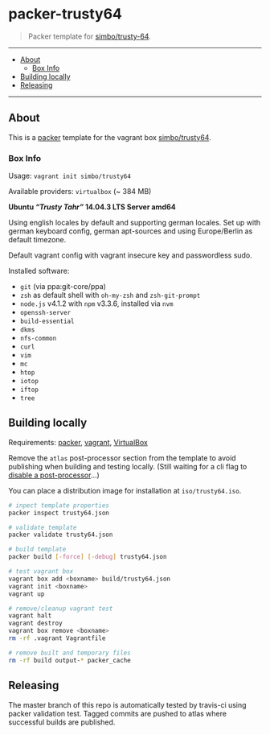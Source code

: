 packer-trusty64
===============

  > Packer template for [simbo/trusty-64](https://atlas.hashicorp.com/simbo/boxes/trusty64).

---

<!-- MarkdownTOC -->

- [About](#about)
    - [Box Info](#box-info)
- [Building locally](#building-locally)
- [Releasing](#releasing)

<!-- /MarkdownTOC -->

---


## About

This is a [packer](https://packer.io/) template for the vagrant box 
[simbo/trusty64](https://atlas.hashicorp.com/simbo/boxes/trusty64).


### Box Info

Usage: `vagrant init simbo/trusty64`

Available providers: `virtualbox` (~ 384 MB)

**Ubuntu *“Trusty Tahr”* 14.04.3 LTS Server amd64**

Using english locales by default and supporting german locales. Set up with 
german keyboard config, german apt-sources and using Europe/Berlin as default 
timezone.

Default vagrant config with vagrant insecure key and passwordless sudo.

Installed software:
  - `git` (via ppa:git-core/ppa)
  - `zsh` as default shell with `oh-my-zsh` and `zsh-git-prompt`
  - `node.js` v4.1.2 with `npm` v3.3.6, installed via `nvm`
  - `openssh-server`
  - `build-essential`
  - `dkms`
  - `nfs-common`
  - `curl`
  - `vim`
  - `mc`
  - `htop`
  - `iotop`
  - `iftop`
  - `tree`


## Building locally

Requirements:
  [packer](https://packer.io/),
  [vagrant](https://www.vagrantup.com/),
  [VirtualBox](https://www.virtualbox.org/)

Remove the `atlas` post-processor section from the template to avoid publishing 
when building and testing locally. (Still waiting for a cli flag to 
[disable a post-processor](https://github.com/mitchellh/packer/issues/2679)...)

You can place a distribution image for installation at `iso/trusty64.iso`.

``` sh
# inpect template properties
packer inspect trusty64.json

# validate template
packer validate trusty64.json

# build template
packer build [-force] [-debug] trusty64.json

# test vagrant box
vagrant box add <boxname> build/trusty64.json
vagrant init <boxname>
vagrant up

# remove/cleanup vagrant test
vagrant halt
vagrant destroy
vagrant box remove <boxname>
rm -rf .vagrant Vagrantfile

# remove built and temporary files
rm -rf build output-* packer_cache
```


## Releasing

The master branch of this repo is automatically tested by travis-ci using packer
validation test. Tagged commits are pushed to atlas where successful builds are 
published.

